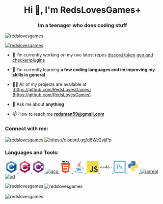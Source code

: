 <h1 align="center">Hi 👋, I'm RedsLovesGames+</h1>
<h3 align="center">Im a teenager who does coding stuff</h3>

<p align="left"> <img src="https://komarev.com/ghpvc/?username=redslovesgames&label=Profile%20views&color=0e75b6&style=flat" alt="redslovesgames" /> </p>

<p align="left"> <a href="https://github.com/ryo-ma/github-profile-trophy"><img src="https://github-profile-trophy.vercel.app/?username=redslovesgames" alt="redslovesgames" /></a> </p>

- 🔭 I’m currently working on my two latest repos [discord token gen and checker/plugins](https://github.com/RedsLovesGames/Nitro-gen-checker-and-sniper)

- 🌱 I’m currently learning **a few coding languages and im improving my skills in general**

- 👨‍💻 All of my projects are available at [https://github.com/RedsLovesGames](https://github.com/RedsLovesGames)

- 💬 Ask me about **anything**

- 📫 How to reach me **redsman59@gmail.com**

<h3 align="left">Connect with me:</h3>
<p align="left">
<a href="https://www.youtube.com/c/redslovesgames" target="blank"><img align="center" src="https://raw.githubusercontent.com/rahuldkjain/github-profile-readme-generator/neutral-icons/src/images/icons/Social/youtube.svg" alt="redslovesgames" height="30" width="40" /></a>
<a href="https://discord.gg/https://discord.gg/d8Wc2yjjPp" target="blank"><img align="center" src="https://raw.githubusercontent.com/rahuldkjain/github-profile-readme-generator/neutral-icons/src/images/icons/Social/discord.svg" alt="https://discord.gg/d8Wc2yjjPp" height="30" width="40" /></a>
</p>

<h3 align="left">Languages and Tools:</h3>
<p align="left"> <a href="https://www.cprogramming.com/" target="_blank"> <img src="https://raw.githubusercontent.com/devicons/devicon/master/icons/c/c-original.svg" alt="c" width="40" height="40"/> </a> <a href="https://www.w3schools.com/cpp/" target="_blank"> <img src="https://raw.githubusercontent.com/devicons/devicon/master/icons/cplusplus/cplusplus-original.svg" alt="cplusplus" width="40" height="40"/> </a> <a href="https://www.w3schools.com/cs/" target="_blank"> <img src="https://raw.githubusercontent.com/devicons/devicon/master/icons/csharp/csharp-original.svg" alt="csharp" width="40" height="40"/> </a> <a href="https://cloud.google.com" target="_blank"> <img src="https://www.vectorlogo.zone/logos/google_cloud/google_cloud-icon.svg" alt="gcp" width="40" height="40"/> </a> <a href="https://www.w3.org/html/" target="_blank"> <img src="https://raw.githubusercontent.com/devicons/devicon/master/icons/html5/html5-original-wordmark.svg" alt="html5" width="40" height="40"/> </a> <a href="https://www.java.com" target="_blank"> <img src="https://raw.githubusercontent.com/devicons/devicon/master/icons/java/java-original.svg" alt="java" width="40" height="40"/> </a> <a href="https://developer.mozilla.org/en-US/docs/Web/JavaScript" target="_blank"> <img src="https://raw.githubusercontent.com/devicons/devicon/master/icons/javascript/javascript-original.svg" alt="javascript" width="40" height="40"/> </a> <a href="https://nodejs.org" target="_blank"> <img src="https://raw.githubusercontent.com/devicons/devicon/master/icons/nodejs/nodejs-original-wordmark.svg" alt="nodejs" width="40" height="40"/> </a> <a href="https://www.photoshop.com/en" target="_blank"> <img src="https://raw.githubusercontent.com/devicons/devicon/master/icons/photoshop/photoshop-line.svg" alt="photoshop" width="40" height="40"/> </a> <a href="https://www.python.org" target="_blank"> <img src="https://raw.githubusercontent.com/devicons/devicon/master/icons/python/python-original.svg" alt="python" width="40" height="40"/> </a> <a href="https://unrealengine.com/" target="_blank"> <img src="https://raw.githubusercontent.com/kenangundogan/fontisto/036b7eca71aab1bef8e6a0518f7329f13ed62f6b/icons/svg/brand/unreal-engine.svg" alt="unreal" width="40" height="40"/> </a> <a href="https://www.adobe.com/products/xd.html" target="_blank"> <img src="https://cdn.worldvectorlogo.com/logos/adobe-xd.svg" alt="xd" width="40" height="40"/> </a> </p>

<p><img align="left" src="https://github-readme-stats.vercel.app/api/top-langs?username=redslovesgames&show_icons=true&locale=en&layout=compact" alt="redslovesgames" /></p>

<p>&nbsp;<img align="center" src="https://github-readme-stats.vercel.app/api?username=redslovesgames&show_icons=true&locale=en" alt="redslovesgames" /></p>

<p><img align="center" src="https://github-readme-streak-stats.herokuapp.com/?user=redslovesgames&" alt="redslovesgames" /></p>
